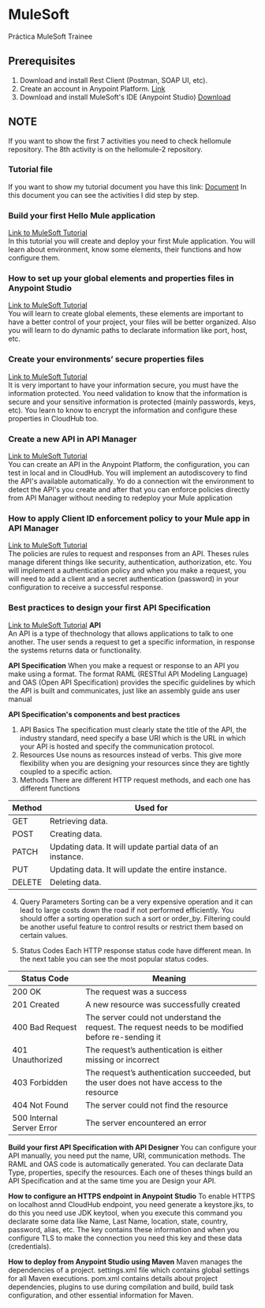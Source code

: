 # MuleSoft
Práctica MuleSoft Trainee

## Prerequisites
1. Download and install Rest Client (Postman, SOAP UI, etc).
2. Create an account in Anypoint Platform. [Link](https://anypoint.mulesoft.com/login/#/signup?apintent=generic)
3. Download and install MuleSoft's IDE (Anypoint Studio) [Download](https://www.mulesoft.com/lp/dl/studio)

## NOTE
If you want to show the first 7 activities you need to check hellomule repository.
The 8th activity is on the hellomule-2 repository.

### Tutorial file
If you want to show my tutorial document you have this link: [Document](Actividade.pdf)
In this document you can see the activities I did step by step.

### Build your first Hello Mule application  
[Link to MuleSoft Tutorial](https://developer.mulesoft.com/tutorials-and-howtos/getting-started/hello-mule/)  
In this tutorial you will create and deploy your first Mule application.
You will learn about environment, know some elements, their functions and how configure them.

### How to set up your global elements and properties files in Anypoint Studio  
[Link to MuleSoft Tutorial](https://developer.mulesoft.com/tutorials-and-howtos/getting-started/global-elements-properties-files/)  
You will learn to create global elements, these elements are important to have a better control of your project, your files will be better organized.
Also you will learn to do dynamic paths to declarate information like port, host, etc.

### Create your environments’ secure properties files  
[Link to MuleSoft Tutorial](https://developer.mulesoft.com/tutorials-and-howtos/getting-started/global-elements-properties-files/)  
It is very important to have your information secure, you must have the information protected.
You need validation to know that the information is secure and your sensitive information is protected (mainly passwords, keys, etc).
You learn to know to encrypt the information and configure these properties in CloudHub too.

### Create a new API in API Manager  
[Link to MuleSoft Tutorial](https://developer.mulesoft.com/tutorials-and-howtos/getting-started/how-to-setup-api-autodiscovery-anypoint-studio)  
You can create an API in the Anypoint Platform, the configuration, you can test in local and in CloudHub.
You will implement an autodiscovery to find the API's available automatically.
Yo do a connection wit the environment to detect the API's you create and after that you can enforce policies directly from API Manager without needing to redeploy your Mule application

### How to apply Client ID enforcement policy to your Mule app in API Manager  
[Link to MuleSoft Tutorial](https://developer.mulesoft.com/tutorials-and-howtos/getting-started/client-id-policy/)  
The policies are rules to request and responses from an API. Theses rules manage diferent things like security, authentication, authorization, etc.
You will implement a authentication policy and when you make a request, you will need to add a client and a secret authentication (password) in your configuration to receive a successful response.

### Best practices to design your first API Specification  
[Link to MuleSoft Tutorial](https://developer.mulesoft.com/tutorials-and-howtos/getting-started/best-practices-first-api-spec/)
**API**  
An API is a type of thechnology that allows applications to talk to one another.
The user sends a request to get a specific information, in response the systems returns data or functionality.

**API Specification**
When you make a request or response to an API you make using a format. The format RAML (RESTful API Modeling Language) and OAS (Open API Specification) provides the specific guidelines by which the API is built and communicates, just like an assembly guide ans user manual

**API Specification's components and best practices**
1. API Basics
   The specification must clearly state the title of the API, the industry standard,        need specify a base URI which is the URL in which your API is hosted and specify the     communication protocol.
2. Resources
   Use nouns as resources instead of verbs. This give more flexibility when you are         designing your resources since they are tightly coupled to a specific action.
3. Methods
   There are different HTTP request methods, and each one has different functions
    
| Method | Used for |  
| ---| --- |  
| GET    | Retrieving data. |  
| POST   | Creating data. |  
| PATCH  | Updating data. It will update partial data of an instance. |  
| PUT    | Updating data. It will update the entire instance. |  
| DELETE | Deleting data. |  

4. Query Parameters
Sorting can be a very expensive operation and it can lead to large costs down the road if not performed efficiently. You should offer a sorting operation such a sort or order_by. Filtering could be another useful feature to control results or restrict them based on certain values.

5. Status Codes
Each HTTP response status code have different mean. In the next table you can see the most popular status codes.

| Status Code | Meaning |
| --- | --- |
| 200 OK | The request was a success |
| 201 Created | A new resource was successfully created |
| 400 Bad Request | The server could not understand the request. The request needs to be modified before re-sending it |
| 401 Unauthorized | The request’s authentication is either missing or incorrect |
| 403 Forbidden | The request’s authentication succeeded, but the user does not have access to the resource |
| 404 Not Found | The server could not find the resource |
| 500 Internal Server Error | The server encountered an error |

**Build your first API Specification with API Designer**
You can configure your API manually, you need put the name, URI, communication methods.
The RAML and OAS code is automatically generated.
You can declarate Data Type, properties, specify the resources.
Each one of theses things build an API Specification and at the same time you are Design your API.

**How to configure an HTTPS endpoint in Anypoint Studio**
To enable HTTPS on localhost annd CloudHub endpoint, you need generate a keystore.jks, to do this you need use JDK keytool, when you execute this command you declarate some data like Name, Last Name, location, state, country, password, alias, etc.
The key contains these information and when you configure TLS to make the connection you need this key and these data (credentials).

**How to deploy from Anypoint Studio using Maven**
Maven manages the dependencies of a project.
settings.xml file which contains global settings for all Maven executions.
pom.xml contains details about project dependencies, plugins to use during compilation and build, build task configuration, and other essential information for Maven.

